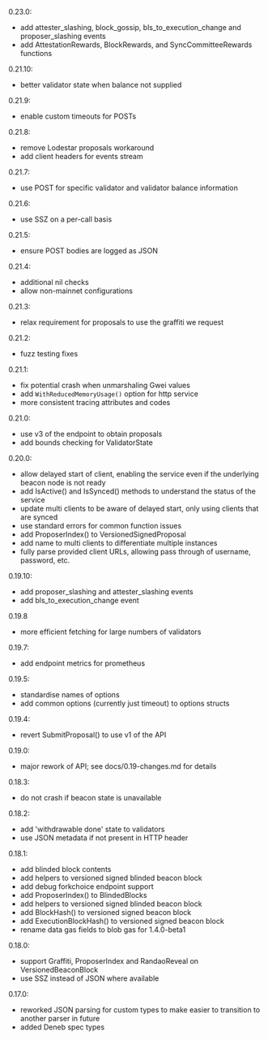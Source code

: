 0.23.0:
  - add attester_slashing, block_gossip, bls_to_execution_change and proposer_slashing events
  - add AttestationRewards, BlockRewards, and SyncCommitteeRewards functions

0.21.10:
  - better validator state when balance not supplied

0.21.9:
  - enable custom timeouts for POSTs

0.21.8:
  - remove Lodestar proposals workaround
  - add client headers for events stream

0.21.7:
  - use POST for specific validator and validator balance information

0.21.6:
  - use SSZ on a per-call basis

0.21.5:
  - ensure POST bodies are logged as JSON

0.21.4:
  - additional nil checks
  - allow non-mainnet configurations

0.21.3:
  - relax requirement for proposals to use the graffiti we request

0.21.2:
  - fuzz testing fixes

0.21.1:
  - fix potential crash when unmarshaling Gwei values
  - add `WithReducedMemoryUsage()` option for http service
  - more consistent tracing attributes and codes

0.21.0:
  - use v3 of the endpoint to obtain proposals
  - add bounds checking for ValidatorState

0.20.0:
  - allow delayed start of client, enabling the service even if the underlying beacon node is not ready
  - add IsActive() and IsSynced() methods to understand the status of the service
  - update multi clients to be aware of delayed start, only using clients that are synced
  - use standard errors for common function issues
  - add ProposerIndex() to VersionedSignedProposal
  - add name to multi clients to differentiate multiple instances
  - fully parse provided client URLs, allowing pass through of username, password, etc.

0.19.10:
  - add proposer_slashing and attester_slashing events
  - add bls_to_execution_change event

0.19.8
  - more efficient fetching for large numbers of validators

0.19.7:
  - add endpoint metrics for prometheus

0.19.5:
  - standardise names of options
  - add common options (currently just timeout) to options structs

0.19.4:
  - revert SubmitProposal() to use v1 of the API

0.19.0:
  - major rework of API; see docs/0.19-changes.md for details

0.18.3:
  - do not crash if beacon state is unavailable

0.18.2:
  - add 'withdrawable done' state to validators
  - use JSON metadata if not present in HTTP header

0.18.1:
  - add blinded block contents
  - add helpers to versioned signed blinded beacon block
  - add debug forkchoice endpoint support
  - add ProposerIndex() to BlindedBlocks
  - add helpers to versioned signed blinded beacon block
  - add BlockHash() to versioned signed beacon block
  - add ExecutionBlockHash() to versioned signed beacon block
  - rename data gas fields to blob gas for 1.4.0-beta1
 
0.18.0:
  - support Graffiti, ProposerIndex and RandaoReveal on VersionedBeaconBlock
  - use SSZ instead of JSON where available

0.17.0:
  - reworked JSON parsing for custom types to make easier to transition to another parser in future
  - added Deneb spec types

